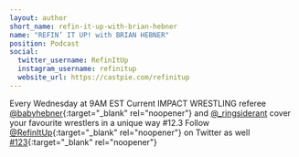 ```yaml
---
layout: author
short_name: refin-it-up-with-brian-hebner
name: "REFIN’ IT UP! with BRIAN HEBNER"
position: Podcast
social:
  twitter_username: RefinItUp
  instagram_username: refinitup
  website_url: https://castpie.com/refinitup
---
```

Every Wednesday at 9AM EST Current IMPACT WRESTLING referee [@babyhebner](https://twitter.com/babyhebner){:target="_blank" rel="noopener"} and [@_ringsiderant](https://twitter.com/_ringsiderant) cover your favourite wrestlers in a unique way #12.3 Follow [@RefinItUp](https://twitter.com/RefinItUp){:target="_blank" rel="noopener"} on Twitter as well [#123](https://www.instagram.com/explore/tags/123/){:target="_blank" rel="noopener"}